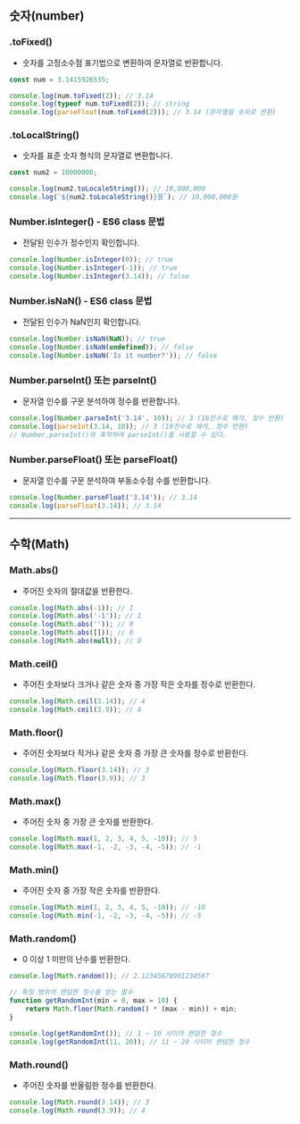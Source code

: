 ## 숫자(number)

### .toFixed()

-   숫자를 고정소수점 표기법으로 변환하여 문자열로 반환합니다.

```js
const num = 3.1415926535;

console.log(num.toFixed(2)); // 3.14
console.log(typeof num.toFixed(2)); // string
console.log(parseFloat(num.toFixed(2))); // 3.14 (문자열을 숫자로 변환)
```

### .toLocalString()

-   숫자를 표준 숫자 형식의 문자열로 변환합니다.

```js
const num2 = 10000000;

console.log(num2.toLocaleString()); // 10,000,000
console.log(`${num2.toLocaleString()}원`); // 10,000,000원
```

### Number.isInteger() - ES6 class 문법

-   전달된 인수가 정수인지 확인합니다.

```js
console.log(Number.isInteger(0)); // true
console.log(Number.isInteger(-1)); // true
console.log(Number.isInteger(3.14)); // false
```

### Number.isNaN() - ES6 class 문법

-   전달된 인수가 NaN인지 확인합니다.

```js
console.log(Number.isNaN(NaN)); // true
console.log(Number.isNaN(undefined)); // false
console.log(Number.isNaN('Is it number?')); // false
```

### Number.parseInt() 또는 parseInt()

-   문자열 인수를 구문 분석하여 정수를 반환합니다.

```js
console.log(Number.parseInt('3.14', 10)); // 3 (10진수로 해석, 정수 반환)
console.log(parseInt(3.14, 10)); // 3 (10진수로 해석, 정수 반환)
// Number.parseInt()의 축약하여 parseInt()를 사용할 수 있다.
```

### Number.parseFloat() 또는 parseFloat()

-   문자열 인수를 구문 분석하여 부동소수점 수를 반환합니다.

```js
console.log(Number.parseFloat('3.14')); // 3.14
console.log(parseFloat(3.14)); // 3.14
```

---

## 수학(Math)

### Math.abs()

-   주어진 숫자의 절대값을 반환한다.

```js
console.log(Math.abs(-1)); // 1
console.log(Math.abs('-1')); // 1
console.log(Math.abs('')); // 0
console.log(Math.abs([])); // 0
console.log(Math.abs(null)); // 0
```

### Math.ceil()

-   주어진 숫자보다 크거나 같은 숫자 중 가장 작은 숫자를 정수로 반환한다.

```js
console.log(Math.ceil(3.14)); // 4
console.log(Math.ceil(3.9)); // 4
```

### Math.floor()

-   주어진 숫자보다 작거나 같은 숫자 중 가장 큰 숫자를 정수로 반환한다.

```js
console.log(Math.floor(3.14)); // 3
console.log(Math.floor(3.9)); // 3
```

### Math.max()

-   주어진 숫자 중 가장 큰 숫자를 반환한다.

```js
console.log(Math.max(1, 2, 3, 4, 5, -10)); // 5
console.log(Math.max(-1, -2, -3, -4, -5)); // -1
```

### Math.min()

-   주어진 숫자 중 가장 작은 숫자를 반환한다.

```js
console.log(Math.min(1, 2, 3, 4, 5, -10)); // -10
console.log(Math.min(-1, -2, -3, -4, -5)); // -5
```

### Math.random()

-   0 이상 1 미만의 난수를 반환한다.

```js
console.log(Math.random()); // 2.12345678901234567

// 특정 범위의 랜덤한 정수를 얻는 함수
function getRandomInt(min = 0, max = 10) {
    return Math.floor(Math.random() * (max - min)) + min;
}

console.log(getRandomInt()); // 1 ~ 10 사이의 랜덤한 정수
console.log(getRandomInt(11, 20)); // 11 ~ 20 사이의 랜덤한 정수
```

### Math.round()

-   주어진 숫자를 반올림한 정수를 반환한다.

```js
console.log(Math.round(3.14)); // 3
console.log(Math.round(3.9)); // 4
```

